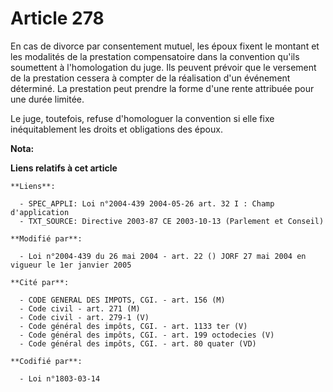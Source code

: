 # Article 278

En cas de divorce par consentement mutuel, les époux fixent le montant et les modalités de la prestation compensatoire dans
la convention qu'ils soumettent à l'homologation du juge. Ils peuvent prévoir que le versement de la prestation cessera à
compter de la réalisation d'un événement déterminé. La prestation peut prendre la forme d'une rente attribuée pour une durée
limitée.

Le juge, toutefois, refuse d'homologuer la convention si elle fixe inéquitablement les droits et obligations des époux.

**Nota:**



**Liens relatifs à cet article**

	**Liens**:

	  - SPEC_APPLI: Loi n°2004-439 2004-05-26 art. 32 I : Champ d'application
	  - TXT_SOURCE: Directive 2003-87 CE 2003-10-13 (Parlement et Conseil)

	**Modifié par**:

	  - Loi n°2004-439 du 26 mai 2004 - art. 22 () JORF 27 mai 2004 en vigueur le 1er janvier 2005

	**Cité par**:

	  - CODE GENERAL DES IMPOTS, CGI. - art. 156 (M)
	  - Code civil - art. 271 (M)
	  - Code civil - art. 279-1 (V)
	  - Code général des impôts, CGI. - art. 1133 ter (V)
	  - Code général des impôts, CGI. - art. 199 octodecies (V)
	  - Code général des impôts, CGI. - art. 80 quater (VD)

	**Codifié par**:

	  - Loi n°1803-03-14
